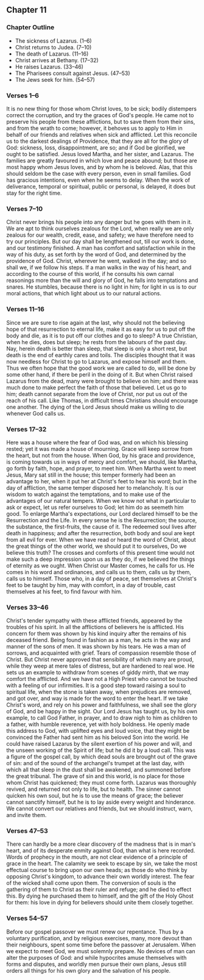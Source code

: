 ## Chapter 11

### Chapter Outline

- The sickness of Lazarus. (1–6)
- Christ returns to Judea. (7–10)
- The death of Lazarus. (11–16)
- Christ arrives at Bethany. (17–32)
- He raises Lazarus. (33–46)
- The Pharisees consult against Jesus. (47–53)
- The Jews seek for him. (54–57)

### Verses 1–6

It is no new thing for those whom Christ loves, to be sick; bodily distempers correct the corruption, and try the graces of God's people. He came not to preserve his people from these afflictions, but to save them from their sins, and from the wrath to come; however, it behoves us to apply to Him in behalf of our friends and relatives when sick and afflicted. Let this reconcile us to the darkest dealings of Providence, that they are all for the glory of God: sickness, loss, disappointment, are so; and if God be glorified, we ought to be satisfied. Jesus loved Martha, and her sister, and Lazarus. The families are greatly favoured in which love and peace abound; but those are most happy whom Jesus loves, and by whom he is beloved. Alas, that this should seldom be the case with every person, even in small families. God has gracious intentions, even when he seems to delay. When the work of deliverance, temporal or spiritual, public or personal, is delayed, it does but stay for the right time.

### Verses 7–10

Christ never brings his people into any danger but he goes with them in it. We are apt to think ourselves zealous for the Lord, when really we are only zealous for our wealth, credit, ease, and safety; we have therefore need to try our principles. But our day shall be lengthened out, till our work is done, and our testimony finished. A man has comfort and satisfaction while in the way of his duty, as set forth by the word of God, and determined by the providence of God. Christ, wherever he went, walked in the day; and so shall we, if we follow his steps. If a man walks in the way of his heart, and according to the course of this world, if he consults his own carnal reasonings more than the will and glory of God, he falls into temptations and snares. He stumbles, because there is no light in him; for light in us is to our moral actions, that which light about us to our natural actions.

### Verses 11–16

Since we are sure to rise again at the last, why should not the believing hope of that resurrection to eternal life, make it as easy for us to put off the body and die, as it is to put off our clothes and go to sleep? A true Christian, when he dies, does but sleep; he rests from the labours of the past day. Nay, herein death is better than sleep, that sleep is only a short rest, but death is the end of earthly cares and toils. The disciples thought that it was now needless for Christ to go to Lazarus, and expose himself and them. Thus we often hope that the good work we are called to do, will be done by some other hand, if there be peril in the doing of it. But when Christ raised Lazarus from the dead, many were brought to believe on him; and there was much done to make perfect the faith of those that believed. Let us go to him; death cannot separate from the love of Christ, nor put us out of the reach of his call. Like Thomas, in difficult times Christians should encourage one another. The dying of the Lord Jesus should make us willing to die whenever God calls us.

### Verses 17–32

Here was a house where the fear of God was, and on which his blessing rested; yet it was made a house of mourning. Grace will keep sorrow from the heart, but not from the house. When God, by his grace and providence, is coming towards us in ways of mercy and comfort, we should, like Martha, go forth by faith, hope, and prayer, to meet him. When Martha went to meet Jesus, Mary sat still in the house; this temper formerly had been an advantage to her, when it put her at Christ's feet to hear his word; but in the day of affliction, the same temper disposed her to melancholy. It is our wisdom to watch against the temptations, and to make use of the advantages of our natural tempers. When we know not what in particular to ask or expect, let us refer ourselves to God; let him do as seemeth him good. To enlarge Martha's expectations, our Lord declared himself to be the Resurrection and the Life. In every sense he is the Resurrection; the source, the substance, the first-fruits, the cause of it. The redeemed soul lives after death in happiness; and after the resurrection, both body and soul are kept from all evil for ever. When we have read or heard the word of Christ, about the great things of the other world, we should put it to ourselves, Do we believe this truth? The crosses and comforts of this present time would not make such a deep impression upon us as they do, if we believed the things of eternity as we ought. When Christ our Master comes, he calls for us. He comes in his word and ordinances, and calls us to them, calls us by them, calls us to himself. Those who, in a day of peace, set themselves at Christ's feet to be taught by him, may with comfort, in a day of trouble, cast themselves at his feet, to find favour with him.

### Verses 33–46

Christ's tender sympathy with these afflicted friends, appeared by the troubles of his spirit. In all the afflictions of believers he is afflicted. His concern for them was shown by his kind inquiry after the remains of his deceased friend. Being found in fashion as a man, he acts in the way and manner of the sons of men. It was shown by his tears. He was a man of sorrows, and acquainted with grief. Tears of compassion resemble those of Christ. But Christ never approved that sensibility of which many are proud, while they weep at mere tales of distress, but are hardened to real woe. He sets us an example to withdraw from scenes of giddy mirth, that we may comfort the afflicted. And we have not a High Priest who cannot be touched with a feeling of our infirmities. It is a good step toward raising a soul to spiritual life, when the stone is taken away, when prejudices are removed, and got over, and way is made for the word to enter the heart. If we take Christ's word, and rely on his power and faithfulness, we shall see the glory of God, and be happy in the sight. Our Lord Jesus has taught us, by his own example, to call God Father, in prayer, and to draw nigh to him as children to a father, with humble reverence, yet with holy boldness. He openly made this address to God, with uplifted eyes and loud voice, that they might be convinced the Father had sent him as his beloved Son into the world. He could have raised Lazarus by the silent exertion of his power and will, and the unseen working of the Spirit of life; but he did it by a loud call. This was a figure of the gospel call, by which dead souls are brought out of the grave of sin: and of the sound of the archangel's trumpet at the last day, with which all that sleep in the dust shall be awakened, and summoned before the great tribunal. The grave of sin and this world, is no place for those whom Christ has quickened; they must come forth. Lazarus was thoroughly revived, and returned not only to life, but to health. The sinner cannot quicken his own soul, but he is to use the means of grace; the believer cannot sanctify himself, but he is to lay aside every weight and hinderance. We cannot convert our relatives and friends, but we should instruct, warn, and invite them.

### Verses 47–53

There can hardly be a more clear discovery of the madness that is in man's heart, and of its desperate enmity against God, than what is here recorded. Words of prophecy in the mouth, are not clear evidence of a principle of grace in the heart. The calamity we seek to escape by sin, we take the most effectual course to bring upon our own heads; as those do who think by opposing Christ's kingdom, to advance their own worldly interest. The fear of the wicked shall come upon them. The conversion of souls is the gathering of them to Christ as their ruler and refuge; and he died to effect this. By dying he purchased them to himself, and the gift of the Holy Ghost for them: his love in dying for believers should unite them closely together.

### Verses 54–57

Before our gospel passover we must renew our repentance. Thus by a voluntary purification, and by religious exercises, many, more devout than their neighbours, spent some time before the passover at Jerusalem. When we expect to meet God, we must solemnly prepare. No devices of man can alter the purposes of God: and while hypocrites amuse themselves with forms and disputes, and worldly men pursue their own plans, Jesus still orders all things for his own glory and the salvation of his people.

